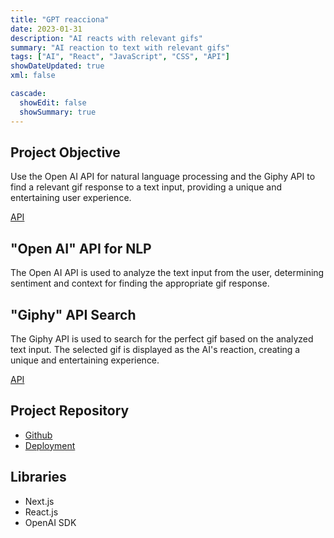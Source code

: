 ```yaml
---
title: "GPT reacciona"
date: 2023-01-31
description: "AI reacts with relevant gifs"
summary: "AI reaction to text with relevant gifs"
tags: ["AI", "React", "JavaScript", "CSS", "API"]
showDateUpdated: true
xml: false

cascade:
  showEdit: false
  showSummary: true
---
```


## Project Objective

Use the Open AI API for natural language processing and the Giphy API to find a relevant gif response to a text input, providing a unique and entertaining user experience.

[API](https://openai.com/api/)

## "Open AI" API for NLP

The Open AI API is used to analyze the text input from the user, determining sentiment and context for finding the appropriate gif response.

## "Giphy" API Search

The Giphy API is used to search for the perfect gif based on the analyzed text input. The selected gif is displayed as the AI's reaction, creating a unique and entertaining experience.

[API](https://developers.giphy.com/)

## Project Repository
- [Github](https://github.com/miguel1man/chatGPT-Gifs)
- [Deployment](https://gptreacciona.vercel.app/)

## Libraries 
- Next.js
- React.js
- OpenAI SDK
